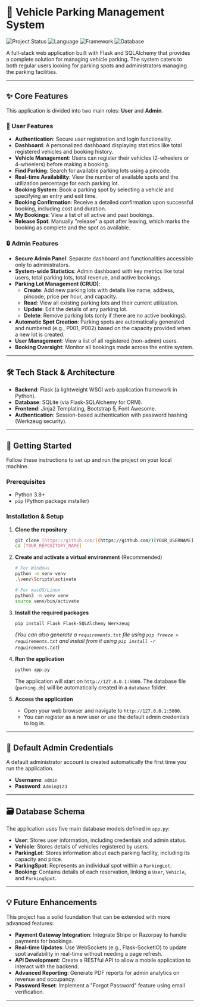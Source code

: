 # 🚗 Vehicle Parking Management System

![Project Status](https://img.shields.io/badge/status-complete-green)
![Language](https://img.shields.io/badge/Python-3.8%2B-blue)
![Framework](https://img.shields.io/badge/Framework-Flask-orange)
![Database](https://img.shields.io/badge/Database-SQLite-lightgrey)

A full-stack web application built with Flask and SQLAlchemy that provides a complete solution for managing vehicle parking. The system caters to both regular users looking for parking spots and administrators managing the parking facilities.

---

## ✨ Core Features

This application is divided into two main roles: **User** and **Admin**.

### 👤 User Features
* **Authentication**: Secure user registration and login functionality.
* **Dashboard**: A personalized dashboard displaying statistics like total registered vehicles and booking history.
* **Vehicle Management**: Users can register their vehicles (2-wheelers or 4-wheelers) before making a booking.
* **Find Parking**: Search for available parking lots using a pincode.
* **Real-time Availability**: View the number of available spots and the utilization percentage for each parking lot.
* **Booking System**: Book a parking spot by selecting a vehicle and specifying an entry and exit time.
* **Booking Confirmation**: Receive a detailed confirmation upon successful booking, including cost and duration.
* **My Bookings**: View a list of all active and past bookings.
* **Release Spot**: Manually "release" a spot after leaving, which marks the booking as complete and the spot as available.

### 🔒 Admin Features
* **Secure Admin Panel**: Separate dashboard and functionalities accessible only to administrators.
* **System-wide Statistics**: Admin dashboard with key metrics like total users, total parking lots, total revenue, and active bookings.
* **Parking Lot Management (CRUD)**:
    * **Create**: Add new parking lots with details like name, address, pincode, price per hour, and capacity.
    * **Read**: View all existing parking lots and their current utilization.
    * **Update**: Edit the details of any parking lot.
    * **Delete**: Remove parking lots (only if there are no active bookings).
* **Automatic Spot Creation**: Parking spots are automatically generated and numbered (e.g., P001, P002) based on the capacity provided when a new lot is created.
* **User Management**: View a list of all registered (non-admin) users.
* **Booking Oversight**: Monitor all bookings made across the entire system.

---

## 🛠️ Tech Stack & Architecture

* **Backend**: Flask (a lightweight WSGI web application framework in Python).
* **Database**: SQLite (via Flask-SQLAlchemy for ORM).
* **Frontend**: Jinja2 Templating, Bootstrap 5, Font Awesome.
* **Authentication**: Session-based authentication with password hashing (Werkzeug security).

---

## 🚀 Getting Started

Follow these instructions to set up and run the project on your local machine.

### Prerequisites
* Python 3.8+
* `pip` (Python package installer)

### Installation & Setup

1.  **Clone the repository**
    ```sh
    git clone [https://github.com/](https://github.com/)[YOUR_USERNAME]/[YOUR_REPOSITORY_NAME].git
    cd [YOUR_REPOSITORY_NAME]
    ```

2.  **Create and activate a virtual environment** (Recommended)
    ```sh
    # For Windows
    python -m venv venv
    .\venv\Scripts\activate

    # For macOS/Linux
    python3 -m venv venv
    source venv/bin/activate
    ```

3.  **Install the required packages**
    ```sh
    pip install Flask Flask-SQLAlchemy Werkzeug
    ```
    *(You can also generate a `requirements.txt` file using `pip freeze > requirements.txt` and install from it using `pip install -r requirements.txt`)*

4.  **Run the application**
    ```sh
    python app.py
    ```
    The application will start on `http://127.0.0.1:5000`. The database file (`parking.db`) will be automatically created in a `database` folder.

5.  **Access the application**
    * Open your web browser and navigate to `http://127.0.0.1:5000`.
    * You can register as a new user or use the default admin credentials to log in.

---

## 🔑 Default Admin Credentials

A default administrator account is created automatically the first time you run the application.

* **Username**: `admin`
* **Password**: `Admin@123`

---

## 🗃️ Database Schema

The application uses five main database models defined in `app.py`:

* **User**: Stores user information, including credentials and admin status.
* **Vehicle**: Stores details of vehicles registered by users.
* **ParkingLot**: Stores information about each parking facility, including its capacity and price.
* **ParkingSpot**: Represents an individual spot within a `ParkingLot`.
* **Booking**: Contains details of each reservation, linking a `User`, `Vehicle`, and `ParkingSpot`.

---

## 💡 Future Enhancements

This project has a solid foundation that can be extended with more advanced features:
* **Payment Gateway Integration**: Integrate Stripe or Razorpay to handle payments for bookings.
* **Real-time Updates**: Use WebSockets (e.g., Flask-SocketIO) to update spot availability in real-time without needing a page refresh.
* **API Development**: Create a RESTful API to allow a mobile application to interact with the backend.
* **Advanced Reporting**: Generate PDF reports for admin analytics on revenue and occupancy.
* **Password Reset**: Implement a "Forgot Password" feature using email verification.

---
